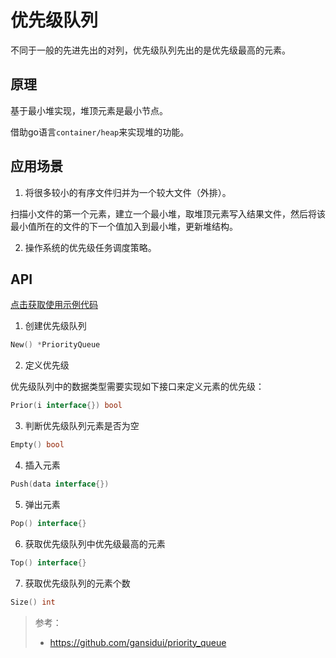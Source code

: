 # 优先级队列

不同于一般的先进先出的对列，优先级队列先出的是优先级最高的元素。

## 原理

基于最小堆实现，堆顶元素是最小节点。

借助go语言```container/heap```来实现堆的功能。

## 应用场景
1. 将很多较小的有序文件归并为一个较大文件（外排）。

扫描小文件的第一个元素，建立一个最小堆，取堆顶元素写入结果文件，然后将该最小值所在的文件的下一个值加入到最小堆，更新堆结构。

2. 操作系统的优先级任务调度策略。

## API

[点击获取使用示例代码](priority_queue_test.go)

1. 创建优先级队列
```go
New() *PriorityQueue 
```

2. 定义优先级

优先级队列中的数据类型需要实现如下接口来定义元素的优先级：
```go
Prior(i interface{}) bool
```

3. 判断优先级队列元素是否为空
```go
Empty() bool
```

4. 插入元素
```go
Push(data interface{})
```

5. 弹出元素
```go
Pop() interface{}
```

6. 获取优先级队列中优先级最高的元素
```go
Top() interface{}
```

7. 获取优先级队列的元素个数
```go
Size() int
```



> 参考：
> * https://github.com/gansidui/priority_queue 
